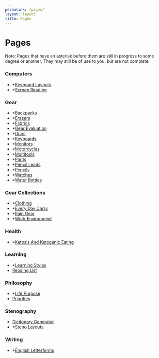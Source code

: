 ```yaml
---
permalink: /pages/
layout: layout
title: Pages
---
```


<h1 class="center"> Pages </h1>

Note: Pages that have an asterisk before them are still in progress to some degree or another. They may still be of use to you, but are not complete.

### Computers

- \*[Keyboard Layouts](https://steventammen.com/keyboard-layouts/)
- \*[Screen Reading](https://steventammen.com/screen-reading/)

### Gear

- \*[Backpacks](https://steventammen.com/backpacks/)
- \*[Erasers](https://steventammen.com/erasers/)
- \*[Fabrics](https://steventammen.com/fabrics/)
- \*[Gear Evaluation](https://steventammen.com/gear-evaluation/)
- \*[Guns](https://steventammen.com/guns/)
- \*[Keyboards](https://steventammen.com/keyboards/)
- \*[Monitors](https://steventammen.com/monitors/)
- \*[Motorcycles](https://steventammen.com/motorcycles/)
- \*[Multitools](https://steventammen.com/multitools/)
- \*[Pants](https://steventammen.com/pants/)
- \*[Pencil Leads](https://steventammen.com/pencil-leads/)
- \*[Pencils](https://steventammen.com/pencils/)
- \*[Watches](https://steventammen.com/watches/)
- \*[Water Bottles](https://steventammen.com/water-bottles/)


### Gear Collections

- \*[Clothing](https://steventammen.com/clothing/)
- \*[Every Day Carry](https://steventammen.com/every-day-carry/)
- \*[Rain Gear](https://steventammen.com/rain-gear/)
- \*[Work Environment](https://steventammen.com/work-environment/)

### Health

- \*[Ketosis And Ketogenic Eating](https://steventammen.com/keto/)

### Learning

- \*[Learning Styles](https://steventammen.com/learning-styles/)
- [Reading List](https://steventammen.com/reading-list)

### Philosophy

- \*[Life Purpose](https://steventammen.com/life-purpose/)
- [Priorities](https://steventammen.com/priorities/)

### Stenography

- [Dictionary Generator](https://steventammen.com/dictionary-generator/)
- \*[Steno Layouts](https://steventammen.com/steno-layouts/)

### Writing

- \*[English Letterforms](https://steventammen.com/english-letterforms/)
